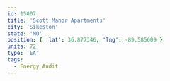 ```yaml
---
id: 15007
title: 'Scott Manor Apartments'
city: 'Sikeston'
state: 'MO'
position: { 'lat': 36.877346, 'lng': -89.585609 }
units: 72
type: 'EA'
tags:
  - Energy Audit
---
```

